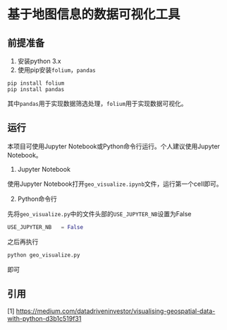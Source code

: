 # 基于地图信息的数据可视化工具

## 前提准备
1. 安装python 3.x
2. 使用pip安装```folium```，```pandas```
```
pip install folium
pip install pandas
```
其中```pandas```用于实现数据筛选处理，```folium```用于实现数据可视化。

## 运行
本项目可使用Jupyter Notebook或Python命令行运行。个人建议使用Jupyter Notebook。
1. Jupyter Notebook

使用Jupyter Notebook打开```geo_visualize.ipynb```文件，运行第一个cell即可。

2. Python命令行

先将```geo_visualize.py```中的文件头部的```USE_JUPYTER_NB```设置为False
```python
USE_JUPYTER_NB   = False
```
之后再执行
```python
python geo_visualize.py
```
即可

## 引用
[1] https://medium.com/datadriveninvestor/visualising-geospatial-data-with-python-d3b1c519f31
